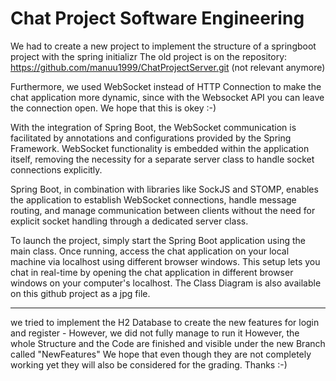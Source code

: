 # Chat Project Software Engineering

We had to create a new project to implement the structure of a springboot project with the spring initializr The old project is on the repository: 
https://github.com/manuu1999/ChatProjectServer.git (not relevant anymore)

Furthermore, we used WebSocket instead of HTTP Connection to make the chat application more dynamic, since with the Websocket API you can leave the connection open. We hope that this is okey :-)

With the integration of Spring Boot, the WebSocket communication is facilitated by annotations and configurations provided by the Spring Framework. WebSocket functionality is embedded within the application itself, removing the necessity for a separate server class to handle socket connections explicitly.

Spring Boot, in combination with libraries like SockJS and STOMP, enables the application to establish WebSocket connections, handle message routing, and manage communication between clients without the need for explicit socket handling through a dedicated server class.

To launch the project, simply start the Spring Boot application using the main class. Once running, access the chat application on your local machine via localhost using different browser windows. This setup lets you chat in real-time by opening the chat application in different browser windows on your computer's localhost. The Class Diagram is also available on this github project as a jpg file.

--------------------------------------------------------------------------------------------------------------------------------------------

we tried to implement the H2 Database to create the new features for login and register - However, we did not fully manage to run it
However, the whole Structure and the Code are finished and visible under the new Branch called "NewFeatures"
We hope that even though they are not completely working yet they will also be considered for the grading. Thanks :-)
